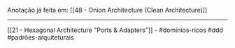 Anotação já feita em: [[48 - Onion Architecture (Clean Architecture)]]

---
[[21 - Hexagonal Architecture "Ports & Adapters"]] - #domínios-ricos #ddd #padrões-arquiteturais 
